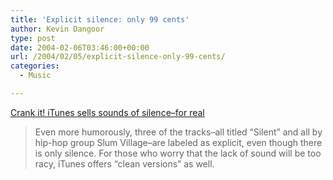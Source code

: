 ```yaml
---
title: 'Explicit silence: only 99 cents'
author: Kevin Dangoor
type: post
date: 2004-02-06T03:46:00+00:00
url: /2004/02/05/explicit-silence-only-99-cents/
categories:
  - Music

---
```

[Crank it! iTunes sells sounds of silence&#8211;for real][1]

> Even more humorously, three of the tracks&#8211;all titled &#8220;Silent&#8221; and all by hip-hop group Slum Village&#8211;are labeled as explicit, even though there is only silence. For those who worry that the lack of sound will be too racy, iTunes offers &#8220;clean versions&#8221; as well.

 [1]: http://news.com.com/2100-1041_3-5154202.html "Crank it! iTunes sells sounds of silence--for real | CNET News.com"